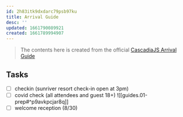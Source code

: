 ```yaml
---
id: 2h83itk9dxdarc79psb97ku
title: Arrival Guide
desc: ''
updated: 1661790089921
created: 1661789994907
---
```


> The contents here is created from the official [CascadiaJS Arrival Guide](https://2022.cascadiajs.com/conference/arrival)

## Tasks
- [ ] checkin (sunriver resort check-in open at 3pm)
- [ ] covid check (all attendees and guest 18+)
	![[guides.01-prep#^p9avkpcjar8q]]
- [ ] welcome reception (8/30)